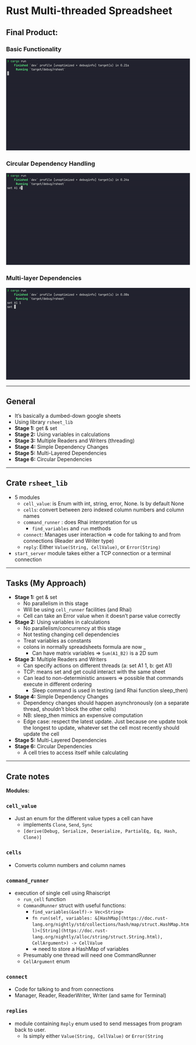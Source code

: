 # Rust Multi-threaded Spreadsheet

## Final Product:

### Basic Functionality

![basic_function.gif](img/basic_function.gif)

### Circular Dependency Handling

![circular_dependencies.gif](img/circular_dependencies.gif)

### Multi-layer Dependencies

![multilayer_dependencies.gif](img/multilayer_dependencies.gif)

---

## General

- It’s basically a dumbed-down google sheets
- Using library `rsheet_lib`
- **Stage 1:** get & set
- **Stage 2:** Using variables in calculations
- **Stage 3:** Multiple Readers and Writers (threading)
- **Stage 4:** Simple Dependency Changes
- **Stage 5:** Multi-Layered Dependencies
- **Stage 6:** Circular Dependencies

---

## Crate `rsheet_lib`

- 5 modules
    - `cell_value`: is Enum with int,  string, error, None. Is by default None
    - `cells`: convert between zero indexed column numbers and column names
    - `command_runner` : does Rhai interpretation for us
        - `find_variables` and `run` methods
    - `connect`: Manages user interaction ⇒ code for talking to and from connections (Reader and Writer type)
    - `reply`: Either `Value(String, CellValue)`, or `Error(String)`
- `start_server` module takes either a TCP connection or a terminal connection

---

## Tasks (My Approach)

- **Stage 1:** get & set
    - No parallelism in this stage
    - Will be using `cell_runner` facilities (and Rhai)
    - Cell can take an Error value when it doesn’t parse value correctly
- **Stage 2:** Using variables in calculations
    - No parallelism/concurrency at this stage
    - Not testing changing cell dependencies
    - Treat variables as constants
    - colons in normally spreadsheets formula are now _
        - Can have matrix variables ⇒ `Sum(A1_B2)` is a 2D sum
- **Stage 3:** Multiple Readers and Writers
    - Can specify actions on different threads (a: set A1 1, b: get A1)
    - TCP: means set and get could interact with the same sheet
    - Can lead to non-deterministic answers ⇒ possible that commands execute in different ordering
        - Sleep command is used in testing (and Rhai function sleep_then)
- **Stage 4:** Simple Dependency Changes
    - Dependency changes should happen asynchronously (on a separate thread, shouldn’t block the other cells)
    - NB: sleep_then mimics an expensive computation
    - Edge case: respect the latest update. Just because one update took the longest to update, whatever set the cell most recently should update the cell
- **Stage 5:** Multi-Layered Dependencies
- **Stage 6:** Circular Dependencies
    - A cell tries to access itself while calculating

---

## Crate notes

**Modules:**

### `cell_value`

- Just an enum for the different value types a cell can have
    - implements `Clone`, `Send`, `Sync`
    - `[derive(Debug, Serialize, Deserialize, PartialEq, Eq, Hash, Clone)]`

### `cells`

- Converts column numbers and column names

### `command_runner`

- execution of single cell using Rhaiscript
    - `run_cell` function
    - `CommandRunner` struct with useful functions:
        - `find_variables(&self)-> Vec<String>`
        - `fn run(self, variables: &[HashMap](https://doc.rust-lang.org/nightly/std/collections/hash/map/struct.HashMap.html)<[String](https://doc.rust-lang.org/nightly/alloc/string/struct.String.html), CellArgument>) -> CellValue`
        - ⇒ need to store a HashMap of variables
    - Presumably one thread will need one CommandRunner
    - `CellArgument` enum

### `connect`

- Code for talking to and from connections
- Manager, Reader, ReaderWriter, Writer (and same for Terminal)

### `replies`

- module containing `Reply` enum used to send messages from program back to user.
    - Is simply either `Value(String, CellValue)` or `Error(String`

